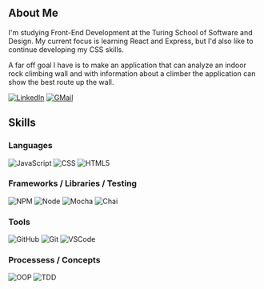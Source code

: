 ## About Me

I'm studying Front-End Development at the Turing School of Software and Design. My current focus is learning React and Express, but I'd also like to continue developing my CSS skills.

A far off goal I have is to make an application that can analyze an indoor rock climbing wall and with information about a climber the application can show the best route up the wall.

[![LinkedIn][linkedin-shield]][linkedin-url]
[![GMail][gmail-shield]][gmail-url]

## Skills

### Languages

![JavaScript][JavaScript-shield]
![CSS][CSS-shield]
![HTML5][HTML-shield]

### Frameworks / Libraries / Testing

![NPM][NPM-shield]
![Node][Node-shield]
![Mocha][Mocha-shield]
![Chai][Chai-shield]

### Tools

![GitHub][GitHub-shield]
![Git][Git-shield]
![VSCode][VSCode-shield]

### Processess / Concepts

![OOP][OOP-shield]
![TDD][TDD-shield]

<!-- LINKS ***************************************************************************************** -->
[linkedin-shield]: https://img.shields.io/badge/-LinkedIn-black.svg?style=for-the-badge&logo=linkedin&colorB=555
[linkedin-url]: https://linkedin.com/in/matthew-press-813961246/
[gmail-shield]: https://img.shields.io/badge/Gmail-EA4335?style=for-the-badge&logo=gmail&logoColor=white
[gmail-url]: mailto:press.matt14@gmail.com

[JavaScript-shield]: https://img.shields.io/badge/JavaScript-F7DF1E?style=for-the-badge&logo=javascript&logoColor=black
[CSS-shield]: https://img.shields.io/badge/CSS3-1572B6?style=for-the-badge&logo=css3&logoColor=white
[HTML-shield]: https://img.shields.io/badge/HTML5-E34F26?style=for-the-badge&logo=html5&logoColor=white

[NPM-shield]: https://img.shields.io/badge/npm-CB3837?style=for-the-badge&logo=npm&logoColor=white
[Node-shield]: https://img.shields.io/badge/Node.js-339933?style=for-the-badge&logo=nodedotjs&logoColor=white
[Mocha-shield]: https://img.shields.io/badge/Mocha-8D6748?style=for-the-badge&logo=Mocha&logoColor=white
[Chai-shield]: https://img.shields.io/badge/Chai-A30701?style=for-the-badge&logo=chai&logoColor=white

[GitHub-shield]: https://img.shields.io/badge/github-181717.svg?style=for-the-badge&logo=github&logoColor=white
[Git-shield]: https://img.shields.io/badge/git-F05032.svg?style=for-the-badge&logo=git&logoColor=white
[VSCode-shield]: https://img.shields.io/badge/VS_Code-007ACC?style=for-the-badge&logo=visual%20studio%20code&logoColor=white

[OOP-shield]: https://img.shields.io/badge/OOP%20-EDD016.svg?&style=for-the-badge&logo=OOP&logoColor=black
[TDD-shield]: https://img.shields.io/badge/TDD%20-6EEE80.svg?&style=for-the-badge&logo=TDD&logoColor=black
